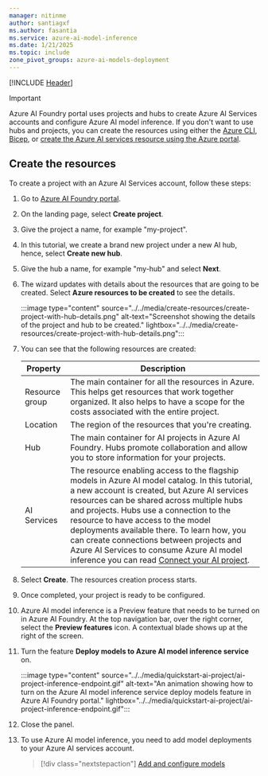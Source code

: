 ```yaml
---
manager: nitinme
author: santiagxf
ms.author: fasantia 
ms.service: azure-ai-model-inference
ms.date: 1/21/2025
ms.topic: include
zone_pivot_groups: azure-ai-models-deployment
---
```


[!INCLUDE [Header](intro.md)]

> [!IMPORTANT]
> Azure AI Foundry portal uses projects and hubs to create Azure AI Services accounts and configure Azure AI model inference. If you don't want to use hubs and projects, you can create the resources using either the [Azure CLI](../../how-to/quickstart-create-resources.md?pivots=programming-language-cli), [Bicep](../../how-to/quickstart-create-resources.md?pivots=programming-language-bicep), or [create the Azure AI services resource using the Azure portal](../../../../ai-services/multi-service-resource.md?context=/azure/ai-services/model-inference/context/context).

## Create the resources

To create a project with an Azure AI Services account, follow these steps:

1. Go to [Azure AI Foundry portal](https://ai.azure.com).

2. On the landing page, select **Create project**.

3. Give the project a name, for example "my-project".

4. In this tutorial, we create a brand new project under a new AI hub, hence, select **Create new hub**.

5. Give the hub a name, for example "my-hub" and select **Next**.

6. The wizard updates with details about the resources that are going to be created. Select **Azure resources to be created** to see the details.

    :::image type="content" source="../../media/create-resources/create-project-with-hub-details.png" alt-text="Screenshot showing the details of the project and hub to be created." lightbox="../../media/create-resources/create-project-with-hub-details.png":::    

7. You can see that the following resources are created:

    | Property       | Description |
    | -------------- | ----------- |
    | Resource group | The main container for all the resources in Azure. This helps get resources that work together organized. It also helps to have a scope for the costs associated with the entire project. |
    | Location       | The region of the resources that you're creating. |
    | Hub            | The main container for AI projects in Azure AI Foundry. Hubs promote collaboration and allow you to store information for your projects. |
    | AI Services    | The resource enabling access to the flagship models in Azure AI model catalog. In this tutorial, a new account is created, but Azure AI services resources can be shared across multiple hubs and projects. Hubs use a connection to the resource to have access to the model deployments available there. To learn how, you can create connections between projects and Azure AI Services to consume Azure AI model inference you can read [Connect your AI project](../../how-to/configure-project-connection.md). |

8. Select **Create**. The resources creation process starts. 

9. Once completed, your project is ready to be configured.

10. Azure AI model inference is a Preview feature that needs to be turned on in Azure AI Foundry. At the top navigation bar, over the right corner, select the **Preview features** icon. A contextual blade shows up at the right of the screen.

11. Turn the feature **Deploy models to Azure AI model inference service** on.

    :::image type="content" source="../../media/quickstart-ai-project/ai-project-inference-endpoint.gif" alt-text="An animation showing how to turn on the Azure AI model inference service deploy models feature in Azure AI Foundry portal." lightbox="../../media/quickstart-ai-project/ai-project-inference-endpoint.gif":::

4. Close the panel.

10. To use Azure AI model inference, you need to add model deployments to your Azure AI services account.

    > [!div class="nextstepaction"]
    > [Add and configure models](../../how-to/create-model-deployments.md)